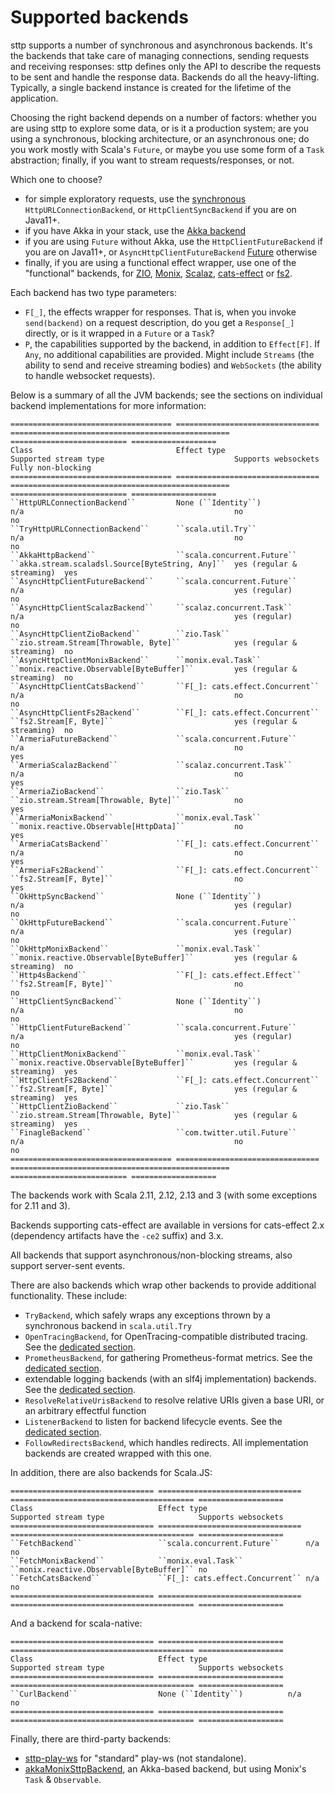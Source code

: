 # Supported backends

sttp supports a number of synchronous and asynchronous backends. It's the backends that take care of managing connections, sending requests and receiving responses: sttp defines only the API to describe the requests to be sent and handle the response data. Backends do all the heavy-lifting. Typically, a single backend instance is created for the lifetime of the application.

Choosing the right backend depends on a number of factors: whether you are using sttp to explore some data, or is it a production system; are you using a synchronous, blocking architecture, or an asynchronous one; do you work mostly with Scala's `Future`, or maybe you use some form of a `Task` abstraction; finally, if you want to stream requests/responses, or not.

Which one to choose?

* for simple exploratory requests, use the [synchronous](synchronous.md) `HttpURLConnectionBackend`, or `HttpClientSyncBackend` if you are on Java11+.
* if you have Akka in your stack, use the [Akka backend](akka.md)
* if you are using `Future` without Akka, use the `HttpClientFutureBackend` if you are on Java11+, or `AsyncHttpClientFutureBackend` [Future](future.md) otherwise
* finally, if you are using a functional effect wrapper, use one of the "functional" backends, for [ZIO](zio.md), [Monix](monix.md), [Scalaz](scalaz.md), [cats-effect](catseffect.md) or [fs2](fs2.md). 

Each backend has two type parameters:

* `F[_]`, the effects wrapper for responses. That is, when you invoke `send(backend)` on a request description, do you get a `Response[_]` directly, or is it wrapped in a `Future` or a `Task`?
* `P`, the capabilities supported by the backend, in addition to `Effect[F]`. If `Any`, no additional capabilities are provided. Might include `Streams` (the ability to send and receive streaming bodies) and `WebSockets` (the ability to handle websocket requests).

Below is a summary of all the JVM backends; see the sections on individual backend implementations for more information:

```eval_rst
==================================== ================================ ================================================= ========================== ===================
Class                                Effect type                      Supported stream type                             Supports websockets        Fully non-blocking
==================================== ================================ ================================================= ========================== ===================
``HttpURLConnectionBackend``         None (``Identity``)              n/a                                               no                         no
``TryHttpURLConnectionBackend``      ``scala.util.Try``               n/a                                               no                         no
``AkkaHttpBackend``                  ``scala.concurrent.Future``      ``akka.stream.scaladsl.Source[ByteString, Any]``  yes (regular & streaming)  yes
``AsyncHttpClientFutureBackend``     ``scala.concurrent.Future``      n/a                                               yes (regular)              no
``AsyncHttpClientScalazBackend``     ``scalaz.concurrent.Task``       n/a                                               yes (regular)              no
``AsyncHttpClientZioBackend``        ``zio.Task``                     ``zio.stream.Stream[Throwable, Byte]``            yes (regular & streaming)  no
``AsyncHttpClientMonixBackend``      ``monix.eval.Task``              ``monix.reactive.Observable[ByteBuffer]``         yes (regular & streaming)  no
``AsyncHttpClientCatsBackend``       ``F[_]: cats.effect.Concurrent`` n/a                                               no                         no
``AsyncHttpClientFs2Backend``        ``F[_]: cats.effect.Concurrent`` ``fs2.Stream[F, Byte]``                           yes (regular & streaming)  no
``ArmeriaFutureBackend``             ``scala.concurrent.Future``      n/a                                               no                         yes
``ArmeriaScalazBackend``             ``scalaz.concurrent.Task``       n/a                                               no                         yes
``ArmeriaZioBackend``                ``zio.Task``                     ``zio.stream.Stream[Throwable, Byte]``            no                         yes
``ArmeriaMonixBackend``              ``monix.eval.Task``              ``monix.reactive.Observable[HttpData]``           no                         yes
``ArmeriaCatsBackend``               ``F[_]: cats.effect.Concurrent`` n/a                                               no                         yes
``ArmeriaFs2Backend``                ``F[_]: cats.effect.Concurrent`` ``fs2.Stream[F, Byte]``                           no                         yes
``OkHttpSyncBackend``                None (``Identity``)              n/a                                               yes (regular)              no
``OkHttpFutureBackend``              ``scala.concurrent.Future``      n/a                                               yes (regular)              no
``OkHttpMonixBackend``               ``monix.eval.Task``              ``monix.reactive.Observable[ByteBuffer]``         yes (regular & streaming)  no
``Http4sBackend``                    ``F[_]: cats.effect.Effect``     ``fs2.Stream[F, Byte]``                           no                         no
``HttpClientSyncBackend``            None (``Identity``)              n/a                                               no                         no
``HttpClientFutureBackend``          ``scala.concurrent.Future``      n/a                                               yes (regular)              no
``HttpClientMonixBackend``           ``monix.eval.Task``              ``monix.reactive.Observable[ByteBuffer]``         yes (regular & streaming)  yes
``HttpClientFs2Backend``             ``F[_]: cats.effect.Concurrent`` ``fs2.Stream[F, Byte]``                           yes (regular & streaming)  yes
``HttpClientZioBackend``             ``zio.Task``                     ``zio.stream.Stream[Throwable, Byte]``            yes (regular & streaming)  yes
``FinagleBackend``                   ``com.twitter.util.Future``      n/a                                               no                         no
==================================== ================================ ================================================= ========================== ===================
```

The backends work with Scala 2.11, 2.12, 2.13 and 3 (with some exceptions for 2.11 and 3).

Backends supporting cats-effect are available in versions for cats-effect 2.x (dependency artifacts have the `-ce2` suffix) and 3.x.

All backends that support asynchronous/non-blocking streams, also support server-sent events.

There are also backends which wrap other backends to provide additional functionality. These include:

* `TryBackend`, which safely wraps any exceptions thrown by a synchronous backend in `scala.util.Try`
* `OpenTracingBackend`, for OpenTracing-compatible distributed tracing. See the [dedicated section](wrappers/opentracing.md).
* `PrometheusBackend`, for gathering Prometheus-format metrics. See the [dedicated section](wrappers/prometheus.md).
* extendable logging backends (with an slf4j implementation) backends. See the [dedicated section](wrappers/logging.md).
* `ResolveRelativeUrisBackend` to resolve relative URIs given a base URI, or an arbitrary effectful function
* `ListenerBackend` to listen for backend lifecycle events. See the [dedicated section](wrappers/custom.md).
* `FollowRedirectsBackend`, which handles redirects. All implementation backends are created wrapped with this one.

In addition, there are also backends for Scala.JS:

```eval_rst
================================ ================================ ========================================= ===================
Class                            Effect type                      Supported stream type                     Supports websockets
================================ ================================ ========================================= ===================
``FetchBackend``                 ``scala.concurrent.Future``      n/a                                       no
``FetchMonixBackend``            ``monix.eval.Task``              ``monix.reactive.Observable[ByteBuffer]`` no
``FetchCatsBackend``             ``F[_]: cats.effect.Concurrent`` n/a                                       no
================================ ================================ ========================================= ===================
```

And a backend for scala-native:

```eval_rst
================================ ============================ ========================================= ===================
Class                            Effect type                  Supported stream type                     Supports websockets
================================ ============================ ========================================= ===================
``CurlBackend``                  None (``Identity``)          n/a                                       no
================================ ============================ ========================================= ===================
```

Finally, there are third-party backends:

* [sttp-play-ws](https://github.com/ragb/sttp-play-ws) for "standard" play-ws (not standalone).
* [akkaMonixSttpBackend](https://github.com/fullfacing/akkaMonixSttpBackend), an Akka-based backend, but using Monix's `Task` & `Observable`.
